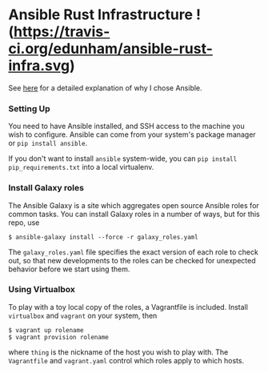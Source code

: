 # Ansible Rust Infrastructure !(https://travis-ci.org/edunham/ansible-rust-infra.svg)

See [here](http://edunham.net/2015/06/05/configuration_management_comparison.html)
for a detailed explanation of why I chose Ansible.

### Setting Up

You need to have Ansible installed, and SSH access to the machine you wish to
configure. Ansible can come from your system's package manager or `pip install
ansible`. 

If you don't want to install `ansible` system-wide, you can `pip install
pip_requirements.txt` into a local virtualenv. 

### Install Galaxy roles

The Ansible Galaxy is a site which aggregates open source Ansible roles for
common tasks. You can install Galaxy roles in a number of ways, but for this
repo, use

```
$ ansible-galaxy install --force -r galaxy_roles.yaml
```

The `galaxy_roles.yaml` file specifies the exact version of each role to check
out, so that new developments to the roles can be checked for unexpected
behavior before we start using them. 

### Using Virtualbox

To play with a toy local copy of the roles, a Vagrantfile is included. Install
`virtualbox` and `vagrant` on your system, then

```
$ vagrant up rolename
$ vagrant provision rolename
```

where `thing` is the nickname of the host you wish to play with. The
`Vagrantfile` and `vagrant.yaml` control which roles apply to which hosts. 
